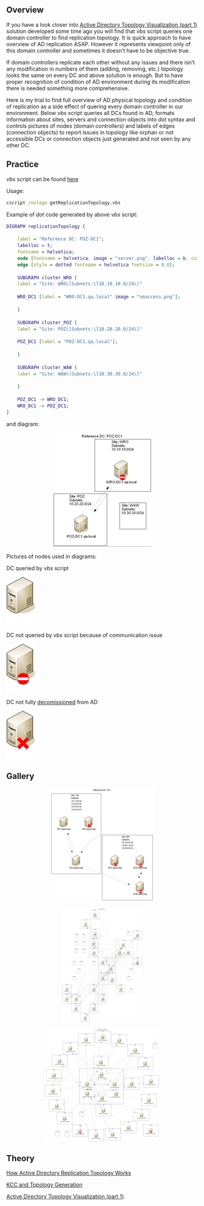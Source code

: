 ## Overview

If you have a look closer into [Active Directory Topology Visualization (part 1)](https://github.com/Grad1ent/ActiveDirectoryAndAround/tree/Active-Directory-Topology-Visualization-part-1) solution developed some time ago you will find that _vbs_ script queries one domain controller to find replication topology. It is quick approach to have overview of AD replication ASAP. However it represents viewpoint only of this domain controller and sometimes it doesn’t have to be objective true.

If domain controllers replicate each other without any issues and there isn’t any modification in numbers of them (adding, removing, etc.) topology looks the same on every DC and above solution is enough. But to have proper recognition of condition of AD environment during its modification there is needed something more comprehensive.

Here is my trial to find full overview of AD physical topology and condition of replication as a side effect of quering every domain controller in our environment. Below _vbs_ script queries all DCs found in AD, formats information about sites, servers and connection objects into _dot_ syntax and controls pictures of nodes (domain controllers) and labels of edges (connection objects) to report issues in topology like orphan or not accessible DCs or connection objects just generated and not seen by any other DC.

## Practice

_vbs_ script can be found [here](/files/getReplicationTopology.zip)

Usage:
```cmd
cscript /nologo getReplicationTopology.vbs
```

Example of _dot_ code generated by above _vbs_ script:
```dot
DIGRAPH replicationTopology {
 
	label = "Reference DC: POZ-DC1";
	labelloc = t;
	fontname = helvetica;
	node [fontname = helvetica, image = "server.png", labelloc = b, color = white];
	edge [style = dotted fontname = helvetica fontsize = 8.0];
 
	SUBGRAPH cluster_WRO {
	label = "Site: WRO\lSubnets:\l10.10.10.0/24\l"
 
	WRO_DC1 [label = "WRO-DC1.qa.local" image = "noaccess.png"];
 
	}
 
	SUBGRAPH cluster_POZ {
	label = "Site: POZ\lSubnets:\l10.20.20.0/24\l"
 
	POZ_DC1 [label = "POZ-DC1.qa.local"];
 
	}
 
	SUBGRAPH cluster_WAW {
	label = "Site: WAW\lSubnets:\l10.30.30.0/24\l"
 
	}
 
	POZ_DC1 -> WRO_DC1;
	WRO_DC1 -> POZ_DC1;
}
```

and diagram:
<p align="center">
   <img src="/pics/fdp4-261x300.jpg"/>
</p>

Pictures of nodes used in diagrams:

DC queried by _vbs_ script
<p align="left">
   <img src="/pics/server.png"/>
</p>

DC not queried by _vbs_ script because of communication issue
<p align="left">
   <img src="/pics/noaccess.png"/>
</p>

DC not fully [decomissioned](http://technet.microsoft.com/en-us/library/cc816798%28v=ws.10%29.aspx) from AD
<p align="left">
   <img src="/pics/orphan.png"/>
</p>

## Gallery
<p align="center">
   <img src="/pics/dot5-276x300.jpg"/>
</p>

<p align="center">
   <img src="/pics/fdp6-211x300.jpg"/>
</p>

<p align="center">
   <img src="/pics/fdp7-300x296.jpg"/>
</p>

## Theory

[How Active Directory Replication Topology Works](http://technet.microsoft.com/en-us/library/cc755994%28v=ws.10%29.aspx)

[KCC and Topology Generation](http://technet.microsoft.com/en-us/library/cc961781.aspx)

[Active Directory Topology Visualization (part 1)](https://github.com/Grad1ent/ActiveDirectoryAndAround/tree/Active-Directory-Topology-Visualization-part-1)
